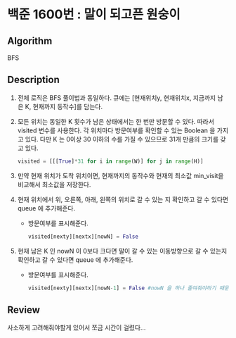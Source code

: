 # 백준 1600번 : 말이 되고픈 원숭이

## Algorithm

BFS

## Description

1. 전체 로직은 BFS 풀이법과 동일하다. 큐에는 [현재위치y, 현재위치x, 지금까지 남은 K, 현재까지 동작수]를 담는다.

2. 모든 위치는 동일한 K 횟수가 남은 상태에서는 한 번만 방문할 수 있다. 따라서 visited 변수를 사용한다. 각 위치마다 방문여부를 확인할 수 있는 Boolean 을 가지고 있다. 다만 K 는 0이상 30 이하의 수를 가질 수 있으므로 31개 만큼의 크기를 갖고 있다.

    ```python
    visited = [[[True]*31 for i in range(W)] for j in range(H)]
    ```

3. 만약 현재 위치가 도착 위치이면, 현재까지의 동작수와 현재의 최소값 min_visit을 비교해서 최소값을 저장한다.

4. 현재 위치에서 위, 오른쪽, 아래, 왼쪽의 위치로 갈 수 있는 지 확인하고 갈 수 있다면 queue 에 추가해준다.

    + 방문여부를 표시해준다.
        ``` python
        visited[nexty][nextx][nowN] = False
        ```
5. 현재 남은 K 인 nowN 이 0보다 크다면 말이 갈 수 있는 이동방향으로 갈 수 있는지 확인하고 갈 수 있다면 queue 에 추가해준다.

    + 방문여부를 표시해준다.
        ``` python
        visited[nexty][nextx][nowN-1] = False #nowN 을 하나 줄여줘야하기 때문에
        ```    

## Review

사소하게 고려해줘야할게 있어서 쪼금 시간이 걸렸다...
